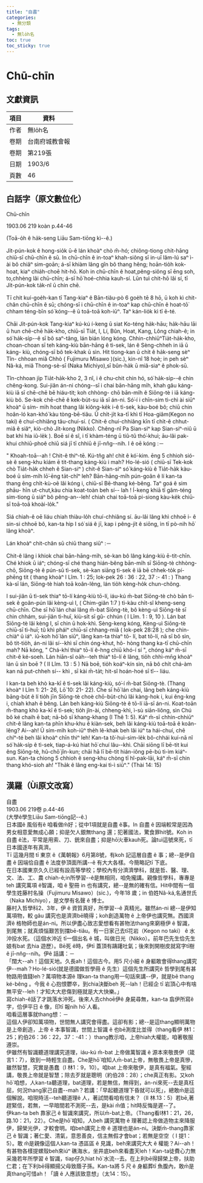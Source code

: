 ```yaml
---
title: "自盡"
categories:
  - 無分類
tags:
  - 無lo̍h名
toc: true
toc_sticky: true
---
```


# Chū-chīn

## 文獻資訊

| 項目 | 資料 |
|---|---|
| 作者 | 無lo̍h名 |
| 卷期 | 台南府城教會報 |
| 卷期 | 第219張 |
| 日期 | 1903/6 |
| 頁數 | 46 |

## 白話字（原文數位化）

Chū-chīn

1903.06 219 koàn p.44-46

(Toā-o̍h ê ha̍k-seng Liāu Sam-tiōng kì--ê.)

Ji̍t-pún-kok ê hong-sio̍k ū-ê lán khoàⁿ chò m̄-hó; chiông-tiong chi̍t-hāng chiū-sī chū-chīn ê sū. In chū-chīn ê in-toaⁿ khah-siông sī in-uī lâm-lú saⁿ ì-ài bô chiâⁿ sim-goān; á-sī khiàm lâng gîn bô thang hêng; hoān-tio̍h kok-hoat, kiaⁿ chia̍h-choē hit-hō. Koh in chū-chīn ê hoat,pêng-siông sī ēng soh, to,chhèng lâi chū-chīn; á-sī hō͘ hoé-chhia kauh-sí. Lūn tuì chit-hō lâi sí, tī Ji̍t-pún-kok ta̍k-nî ū chin chē.

Tī chit kuí-goe̍h-kan tī Tang-kiaⁿ ê Bān-tiâu-pò 6 goe̍h tē 8 hō, ū koh kì chit-chân chū-chīn ê sū; chóng-sī i chū-chīn ê in-toaⁿ kap chū-chīn ê hoat-tō͘ chham téng-bīn só͘ kóng--ê ū toā-toā koh-iūⁿ. Taⁿ kán-lio̍k kì tī ē-té.

Chāi Ji̍t-pún-kok Tang-kiaⁿ kú-kú í-keng ū siat Ko-téng ha̍k-hāu; ha̍k-hāu lāi ū hun chē-chē ha̍k-kho, chiū-sī Tia̍t, I, Lí, Bûn, Hoat, Kang, Lông chiah-ê; in só͘ ha̍k-si̍p--ê sī bô saⁿ-tâng, lán bián lóng kóng. Chhin-chhiūⁿTia̍t-ha̍k-kho, choan-choan sī teh káng-kiù bān-hāng ê tì-sek, lán ê Sèng-chheh in iā ū káng- kiù, chóng-sī bô tek-khak ū sìn. Hit tiong-kan ū chi̍t ê ha̍k-seng sèⁿ Tîn- chhoan miâ Chhò ( Fujimuru Misawo )(sic.), kin-nî 18 hoè; in peh sèⁿ Nâ-ká, miâ Thong-sè-sī (Naka Michiyo),sī bûn-ha̍k ū miâ-siaⁿ ê phok-sū.

Tîn-chhoan ji̍p Tia̍t-ha̍k-kho 2, 3 nî, i ê chu-chit chin hó, só͘ ha̍k-si̍p--ê chin chêng-kong. Sui-jiân án-ni chóng--sī i chai bān-hāng mi̍h, khah gâu káng-kiù iā sī chē-chē bē hiáu-tit; koh chhòng- chō bān-mi̍h ê Siōng-tè i iā káng-kiù bô. Se-kok chē-chē ê kek-bu̍t-su iā sī án-ni. Só͘-í i chīn-sim tì-chì ài siūⁿ khoàⁿ ū sím- mi̍h hoat thang lâi kiông-ke̍k i-ê tì-sek, kàu-boé bô; chiū chin hoân-ló kan-khó͘ kàu tòng-bē-tiâu. Ū chi̍t-ji̍t ka-tī khì tī Hoa-giâm(Kegon no taki) ê chuí-chhiâng tâu-chuí-sí. ( Chit-ê chuí-chhiâng kīn tī chi̍t-ê chhut-miâ ê siâⁿ, kiò-chò Ji̍t-kong (Nikko). Chêng-nî Pa Sian-siⁿ kap Sian-siⁿ-niû ū bat khì hia iû-le̍k ). Boē sí ê sî, i tī khàm-téng ū tiû-tû thó͘-khuì; āu-lâi pak-khui chhiū-phoê chiū siá jī tī chhiū ê jī-nn̂g--nih. I ê oē kóng :－

" Khoah-toā--ah ! Chit-ê thiⁿ-tē. Kú-tn̂g ah! chit ê kó͘-kim. ēng 5 chhioh sió-sè ê seng-khu kiám ē tit-thang káng-kiù i mah? Ho-lé-sió ( chiū-sī Tek-kok chò Tia̍t-ha̍k chheh ê Sian-siⁿ ) chit-ê Sian-siⁿ só͘ káng-kiù ê Tia̍t-ha̍k kàu-boé ū sím-mi̍h lō͘-ēng ta̍t-chîⁿ leh? Bān-hāng-mi̍h pún-goân ê lí kan-ta thang ēng chi̍t-kù-oē lâi kóng i, chiū-sī Bē-thang ké-bêng. Taⁿ goá ê sim phāu- hīn ut-chut,kàu chia koat-toàn beh sí-- lah ! Í-keng khiā tī gâm-téng sim-tiong ū siáⁿ bô pêng-an--leh! chiah chai toā-toā pi-siong kàu-ke̍k chiū-sī toā-toā khoài-lo̍k."

Siá chiah-ê oē liáu chiah thiàu-lo̍h chuí-chhiâng sí. āu-lâi lâng khì chhoē i- ê sin-si chhoē bô, kan-ta hip I só͘ siá ê jī, kap i pêng-ji̍t ê siōng, ìn tī pò-nih hō͘ lâng khoàⁿ.

Lán khoàⁿ chit-chân sū chiū thang siūⁿ :－

Chit-ê lâng i khiok chai bān-hāng-mi̍h, sè-kan bô lâng káng-kiù ē-tit-chīn. Ché khiok ū iáⁿ; chóng-sī ché thang hián-bêng bān-mi̍h sī Siōng-tè chhòng- chō, Siōng-tè ê pún-sū tì-sek, sè-kan siāng tì-sek ê iā bē chhek-to̍k pí-phēng tit ( thang khoàⁿ I Lîm. 1 : 25; Iok-pek 26 : 36 : 22, 37 :- 41 : ) Thang kà-sī lán, Siōng-tè hiah toā koân-lêng, lán tio̍h kèng-ho̍k chun-chông.

I sui-jiân ū tì-sek thiaⁿ tō-lí káng-kiù tō-lí, iáu-kú m̄-bat Siōng-tè chò bān tì- sek ê goân-pún lâi kèng-uì I, ( Chim-giân 1:7 ) tì-kàu chi̍t-sî kheng-seng chū-chīn. Che sī hō͘ lán chai lâng m̄-bat Siōng-tè, bô kèng-uì Siōng-tè sī chin chhám, sui-jiân tì-huī, kiù-si̍t sī gû- chhún ( I Lîm. 1 : 9, 10 ). Lán bat Siōng-tè lâi kèng I, sī chin ū hok-khì. Sèng-keng kóng, Kèng-uì Siōng-tè chiū-sī tì-huī; tû khì pháiⁿ chiū-sī chhang-miâ ( Iok-pek 28:28 ); che chin-chiàⁿ ū iáⁿ. iū-koh hō͘ lán siūⁿ, lâng kan-ta thiaⁿ tō- lí, bat tō-lí, nā sī bô sìn, bô tit-tio̍h, án-ni lâi sí--khì sī chin óng-khut, hô- hòng thang ka-tī chū-chīn mah? Nā kóng, " Chá-khí thiaⁿ tō-lí ê-hng chiū khó-í sí ", chóng káⁿ m̄-sī chit-ê ké-soeh. Lán hiān-sî oa̍h--teh thiaⁿ tō-lí ê lâng, tio̍h chhì-mn̄g khoàⁿ lán ū sìn boē ? ( II Lîm. 13 : 5 ) Nā boē, tio̍h koáⁿ-kín sìn, nā bô chi̍t chá-àm kan nā put-chheh sí-- khì , sī kài m̄-ta̍t; hit-sî hoán-hoé sī tî-- liáu.

I kan-ta beh khò ka-kī ê tì-sek lâi káng-kiù, só͘-í m̄-bat Siōng-tè. (Thang khoàⁿ I Lîm 1: 21- 26, Lō͘ 10: 21- 22). Che sī hō͘ lán chai, lâng beh káng-kiù bāng-bu̍t ê lí tio̍h jīn Siōng-tè choè chō-bu̍t-chú lâi kàng-hok i, kui êng-kng i, chiah khah ē bêng. Lán beh káng-kiù Siōng-tè ê tō-lí iā-sī án-ni. Koat-toān m̄-thang khò ka-kī ê tì-sek; tio̍h jîn-ài, chheng-khì, ì-sù siān-liông, sìn Chú bô ké chaih ē bat; nā-bô sī khang-khang (I Thê 1: 5). Káⁿ m̄-sī chhin-chhiūⁿ chit-ê lâng kan-ta phīn khu-khu ê kiàn-sek, beh lâi káng-kiù toā-toā ê koân-lêng? Ai--ah! Ū sím-mi̍h koh-iūⁿ the̍h lê-khak beh lâi iúⁿ ta hái-chuí, chē chíⁿ-té beh lâi khoàⁿ chīn thiⁿ leh! Kan-ta tô͘-huì-sim-le̍k bô-chhái kuí-nā nî só͘ ha̍k-si̍p ê tì-sek, tiap-á-kú hiat hō͘ chuí lâu--khì. Chāi siōng lī bē-tit kui êng Siōng-tè, hû-chō͘ jîn-kun; chāi hā lī bē-tit hián-iông pē-bú tì-ìm kiáⁿ-sun. Kan-ta chiong 5 chhioh ê seng-khu chòng tī hî-pak-lāi, káⁿ m̄-sī chin thang khó-sioh ah! "Tha̍k ê lâng eng-kai tì-ì siūⁿ." (Thài 14: 15)

## 漢羅（Ùi原文改寫）

自盡<br />1903.06 219卷 p.44-46<br />(大學ê學生Liāu Sam-tiōng記--ê.)<br />日本國ê 風俗有ê 咱看做m̄好；從中1項就是自盡 ê事。In 自盡 ê 因端較常是因為男女相意愛無成心願；抑是欠人銀無thang 還；犯著國法，驚食罪hit號。Koh in 自盡 ê法，平常是用索、刀、銃來自盡；抑是hō͘火車kauh死。論tuì這號來死，tī 日本國逐年有真濟。 <br />Tī 這幾月間 tī 東京 ê《萬朝報》6月第8號，有koh 記這層自盡 ê 事；總--是伊自盡 ê 因端佮自盡 ê 法度參頂面所講--ê 有大大各樣。今簡略記tī 下底。 <br />在日本國東京久久已經有設高等學校；學校內有分濟濟學科，就是哲、醫、理、文、法、工、農 chiah-ê;in所學習--ê是無相同，咱免攏講。親像哲學科，專專是teh 講究萬項 ê智識，咱 ê 聖冊 in 也有講究，總--是無的確有信。Hit中間有一個學生姓藤村名操（Fujimuru Misawo）(sic.)，今年18 歲；in 伯姓Nâ-ká,名通世氏（Naka Michiyo），是文學有名聲 ê 博士。<br />藤村入哲學科2、3年，伊 ê 資質真好，所學習--ê 真精光。雖然án-ni 總--是伊知萬項物，較 gâu 講究也是濟濟bē曉得；koh創造萬物 ê 上帝伊也講究無。西國濟濟ê 格物師也是án-ni。所以伊盡心致志愛想看有甚物法thang來窮極伊 ê 智識，到尾無；就真煩惱艱苦到擋bē-tiâu。有一日家己去tī花岩（Kegon no taki） ê 水沖投水死。（這個水沖近 tī一個出名 ê 城，叫做日光（Nikko）。前年巴先生佮先生娘有bat 去hia 遊歷）。Bē死 ê時，伊tī 蓋頂有躊躇吐氣；後來剝開樹皮就寫字tī樹 ê jī-nn̂g--nih。伊ê 話講：－ <br />「闊大--ah！這個天地。久長ah！這個古今。用5 尺小細 ê 身軀敢會得thang講究伊--mah？Ho-lé-sió(就是德國做哲學冊 ê 先生）這個先生所講究ê 哲學到尾有甚物路用值錢leh？萬項物本源ê 理kan-ta thang用一句話來講--伊，就是bē thang ké-bêng 。今我 ê 心抱恨鬱卒，到chia決斷beh 死--lah！已經企 tī 岩頂心中有啥無平安--leh！才知大大悲傷到極就是大大快樂。」 <br />寫chiah-ê話了才跳落水沖死。後來人去chhoē伊ê 身屍尋無，kan-ta 翕伊所寫ê字，佮伊平日 ê 像，印tī 報nih hō͘ 人看。 <br />咱看這層事就thang想：－ <br />這個人伊卻知萬項物，世間無人講究會得盡。這卻有影；總--是這thang顯明萬物是上帝創造，上帝 ê 本事智識，世間上智識 ê 也bē測度比並得（thang看伊 林1：25；約伯26：36：22，37：-41：）thang教示咱，上帝hiah大權能，咱著敬服遵崇。 <br />伊雖然有智識聽道理講究道理，iáu-kú m̄-bat 上帝做萬智識 ê 源本來敬畏伊（箴言1：7），致到一時輕生自盡。Che是hō͘ 咱知人m̄-bat上帝，無敬畏上帝是真慘，雖然智慧，究實是愚蠢（I 林1：9，10）。咱bat 上帝來敬伊，是真有福氣。聖經講，敬畏上帝就是智慧；除去歹就是聰明（約伯28：28）；che真正有影。又koh hō͘ 咱想，人kan-ta聽道理，bat道理，若是無信，無得到，án-ni來死--去是真枉屈，何況thang家己自盡--mah？若講：「早起聽道理下昏就可以死」，總敢m̄是這個解說。咱現時活--teh聽道理ê 人，著試問看咱有信未？（II 林.13：5）若bē,著趕緊信，若無，一早暗間若不測死--去，是kài m̄值；hit時反悔是遲--了。 <br />伊kan-ta beh 靠家己 ê 智識來講究，所以m̄-bat上帝。（Thang看I林1：21，26，路.10：21，22）。Che是hō͘ 咱知，人beh 講究萬物 ê 理著認上帝做造物主來降服伊，歸榮光伊，才較會明。咱beh講究上帝 ê 道理也是án-ni。決斷m̄-thang靠家己 ê 智識；著仁愛、清氣，意思善良，信主無假才會bat；若無是空空（ I 提1：5）。敢 m̄是親像這個人kan-ta 憑區區 ê 見識，beh來講究大大 ê 權能？Ai--ah！有甚物各樣提螺殼beh來iúⁿ 礁海水，坐井底beh來看盡天leh！Kan-ta徒費心力無采幾若年所學習 ê 智識，tiap仔久hiat hō͘ 水流--去。在上利bē得歸榮上帝，扶助仁君；在下利bē得顯揚父母致蔭子孫。Kan-ta將 5 尺 ê 身軀葬tī 魚腹內，敢m̄是真thang可惜ah！「讀 ê 人應該致意想」（太14：15）。<br />
